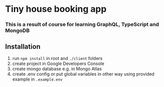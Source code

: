# Tiny house booking app
### This is a result of course for learning GraphQL, TypeScript and MongoDB

## Installation
1) run `npm install` in root and `./client` folders
2) create project in Google Developers Console
3) create mongo database e.g. in Mongo Atlas
4) create .env config or put global variables in other way using provided example in `.example.env`



